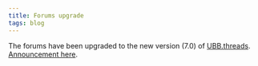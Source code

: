 ```yaml
---
title: Forums upgrade
tags: blog
---
```


The forums have been upgraded to the new version (7.0) of [UBB.threads](http://www.ubbcentral.com/). [Announcement here](http://wincent.dev/a/support/forums/ubbthreads.php?ubb=showflat&Number=1053).
